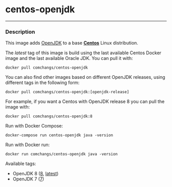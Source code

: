 # **centos-openjdk**
___

### Description

This image adds [OpenJDK](http://openjdk.java.net/) to a base [**Centos**](https://hub.docker.com/r/centos/centos/) Linux distribution.

The *latest* tag of this image is build using the last available Centos Docker image and the last available Oracle JDK.
You can pull it with:

    docker pull comchangs/centos-openjdk


You can also find other images based on different OpenJDK releases, using different tags in the following form:

    docker pull comchangs/centos-openjdk:[openjdk-release]


For example, if you want a Centos with OpenJDK release 8 you can pull the image with:

    docker pull comchangs/centos-openjdk:8


Run with Docker Compose:

    docker-compose run centos-openjdk java -version


Run with Docker run:

    docker run comchangs/centos-openjdk java -version


Available tags:

- OpenJDK 8 ([8](https://github.com/comchangs/docker-centos-openjdk/blob/8/Dockerfile), [latest](https://github.com/comchangs/docker-centos-openjdk/blob/latest/Dockerfile))
- OpenJDK 7 ([7](https://github.com/comchangs/docker-centos-openjdk/blob/7/Dockerfile))
